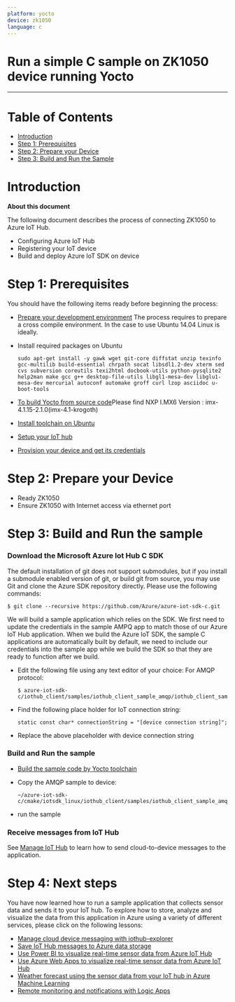 ```yaml
---
platform: yocto
device: zk1050
language: c
---
```


Run a simple C sample on ZK1050 device running Yocto
===
---

# Table of Contents

-   [Introduction](#Introduction)
-   [Step 1: Prerequisites](#Prerequisites)
-   [Step 2: Prepare your Device](#PrepareDevice)
-   [Step 3: Build and Run the Sample](#Build)

<a name="Introduction"></a>
# Introduction

**About this document**

The following document describes the process of connecting ZK1050 to Azure IoT Hub.
-   Configuring Azure IoT Hub
-   Registering your IoT device
-   Build and deploy Azure IoT SDK on device

<a name="Prerequisites"></a>
# Step 1: Prerequisites

You should have the following items ready before beginning the process:

-   [Prepare your development environment][setup-devbox-linux]
The process requires to prepare a cross compile environment. In the case to use Ubuntu 14.04 Linux is ideally.
-   Install required packages on Ubuntu
  
        sudo apt-get install -y gawk wget git-core diffstat unzip texinfo gcc-multilib build-essential chrpath socat libsdl1.2-dev xterm sed cvs subversion coreutils texi2html docbook-utils python-pysqlite2 help2man make gcc g++ desktop-file-utils libgl1-mesa-dev libglu1-mesa-dev mercurial autoconf automake groff curl lzop asciidoc u-boot-tools
    
-   [To build Yocto from source code](https://www.yoctoproject.org/docs/current/brief-yoctoprojectqs/brief-yoctoprojectqs.html "Build Yocto from source code")Please find NXP I.MX6 Version : imx-4.1.15-2.1.0(imx-4.1-krogoth)
-   [Install toolchain on Ubuntu](http://variwiki.com/index.php?title=Yocto_Toolchain_installation&release=RELEASE_MORTY_BETA_DART-6UL#Prerequirements "Install toolchain on ubuntu")
-   [Setup your IoT hub](https://account.windowsazure.com/signup?offer=ms-azr-0044p)
-   [Provision your device and get its credentials][lnk-manage-iot-hub]

<a name="Step-2-PrepareDevice"></a>
# Step 2: Prepare your Device

-   Ready ZK1050
-   Ensure ZK1050 with Internet access via ethernet port

<a name="Step-3-Build"></a>
# Step 3: Build and Run the sample

### Download the Microsoft Azure Iot Hub C SDK 

The default installation of git does not support submodules, but if you install a submodule enabled version of git, or build git from source, you may use Git and clone the Azure SDK repository directly. Please use the following commands:

    $ git clone --recursive https://github.com/Azure/azure-iot-sdk-c.git

We will build a sample application which relies on the SDK. We first need to update the credentials in the sample AMPQ app to match those of our Azure IoT Hub application. When we build the Azure IoT SDK, the sample C applications are automatically built by default, we need to include our credentials into the sample app while we build the SDK so that they are ready to function after we build.

-   Edit the following file using any text editor of your choice:
      For AMQP protocol:

        $ azure-iot-sdk-c/iothub_client/samples/iothub_client_sample_amqp/iothub_client_sample_amqp.c

-   Find the following place holder for IoT connection string:

        static const char* connectionString = "[device connection string]"; 

- Replace the above placeholder with device connection string

### Build and Run the sample

-   [Build the sample code by Yocto toolchain ](https://github.com/Azure/azure-iot-sdk-c/blob/master/doc/SDK_cross_compile_example.md "Build the SDK by Yocto toolchain ")

-   Copy the AMQP sample to device:

        ~/azure-iot-sdk-c/cmake/iotsdk_linux/iothub_client/samples/iothub_client_sample_amqp/iothub_client_sample_amqp

-   run the sample

### Receive messages from IoT Hub

See [Manage IoT Hub](http://https://catalog.azureiotsolutions.com/docs?title=Azure/azure-iot-device-ecosystem/manage_iot_hub "Manage IoT Hub") to learn how to send cloud-to-device messages to the application.

<a name="NextSteps"></a>
# Step 4: Next steps

You have now learned how to run a sample application that collects sensor data and sends it to your IoT hub. To explore how to store, analyze and visualize the data from this application in Azure using a variety of different services, please click on the following lessons:

-   [Manage cloud device messaging with iothub-explorer]
-   [Save IoT Hub messages to Azure data storage]
-   [Use Power BI to visualize real-time sensor data from Azure IoT Hub]
-   [Use Azure Web Apps to visualize real-time sensor data from Azure IoT Hub]
-   [Weather forecast using the sensor data from your IoT hub in Azure Machine Learning]
-   [Remote monitoring and notifications with Logic Apps]   

[Manage cloud device messaging with iothub-explorer]: https://docs.microsoft.com/en-us/azure/iot-hub/iot-hub-explorer-cloud-device-messaging
[Save IoT Hub messages to Azure data storage]: https://docs.microsoft.com/en-us/azure/iot-hub/iot-hub-store-data-in-azure-table-storage
[Use Power BI to visualize real-time sensor data from Azure IoT Hub]: https://docs.microsoft.com/en-us/azure/iot-hub/iot-hub-live-data-visualization-in-power-bi
[Use Azure Web Apps to visualize real-time sensor data from Azure IoT Hub]: https://docs.microsoft.com/en-us/azure/iot-hub/iot-hub-live-data-visualization-in-web-apps
[Weather forecast using the sensor data from your IoT hub in Azure Machine Learning]: https://docs.microsoft.com/en-us/azure/iot-hub/iot-hub-weather-forecast-machine-learning
[Remote monitoring and notifications with Logic Apps]: https://docs.microsoft.com/en-us/azure/iot-hub/iot-hub-monitoring-notifications-with-azure-logic-apps

[setup-devbox-linux]: https://github.com/Azure/azure-iot-sdk-c/blob/master/doc/devbox_setup.md
[lnk-setup-iot-hub]: ../setup_iothub.md
[lnk-manage-iot-hub]: ../manage_iot_hub.md